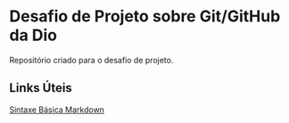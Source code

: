 # Desafio de Projeto sobre Git/GitHub da Dio
Repositório criado para o desafio de projeto.

## Links Úteis
[Sintaxe Básica Markdown](https://www.markdownguide.org/basic-syntax/)
